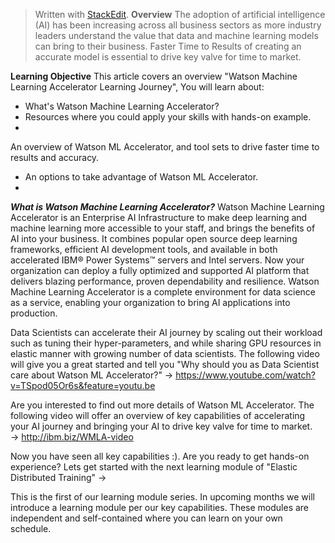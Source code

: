 ﻿


> Written with [StackEdit](https://stackedit.io/).
**Overview**
The adoption of artificial intelligence (AI) has been increasing across all business sectors as more industry leaders understand the value that data and machine learning models can bring to their business.        Faster Time to Results of creating an accurate model is essential to drive key valve for time to market.  

**Learning Objective**
This article covers an overview "Watson Machine Learning Accelerator Learning Journey",    You will learn about:

 - What's Watson Machine Learning Accelerator?
 - Resources where you could apply your skills with hands-on example.
 -
 An overview of Watson ML Accelerator, and tool sets to drive faster time to results and accuracy.
 - An options to take advantage of Watson ML Accelerator.
 - 

***What is Watson Machine Learning Accelerator?***
Watson Machine Learning Accelerator is an  Enterprise AI Infrastructure to make deep learning and machine learning more accessible to your staff, and brings the benefits of AI into your business.  It combines popular open source deep learning frameworks, efficient AI development tools, and available in both accelerated IBM® Power Systems™ servers and Intel servers.   Now your organization can deploy a fully optimized and supported AI platform that delivers blazing performance, proven dependability and resilience. Watson Machine Learning Accelerator is a complete environment for data science as a service, enabling your organization to bring AI applications into production.

Data Scientists can accelerate their AI journey by scaling out their workload such as tuning their hyper-parameters,  and while sharing GPU resources in elastic manner with growing number of data scientists.      The following video will give you a great started and tell you "Why should you as Data Scientist care about Watson ML Accelerator?"
-> https://www.youtube.com/watch?v=TSpod05Or6s&feature=youtu.be

Are you interested to find out more details of Watson ML Accelerator.   The following video will offer an overview of key capabilities of accelerating your AI journey and bringing your AI to drive key valve for time to market.  
-> http://ibm.biz/WMLA-video

Now you have seen all key capabilities :).  Are you ready to get hands-on experience?       Lets get started with the next learning module of "Elastic Distributed Training" -> <new code pattern or blog link>

This is the first of our learning module series.     In upcoming months we will introduce a learning module per our key capabilities.   These modules are independent and self-contained where you can learn on your own schedule.




